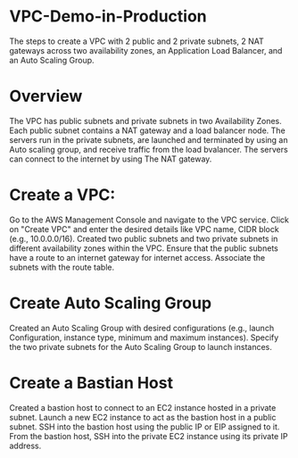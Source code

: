 # VPC-Demo-in-Production
The steps to create a VPC with 2 public and 2 private subnets, 2 NAT gateways across two availability zones, an Application Load Balancer, and an Auto Scaling Group.
# Overview
The VPC has public subnets and private subnets in two Availability Zones.
Each public subnet contains a NAT gateway and a load balancer node.
The servers run in the private subnets, are launched and terminated by using an Auto scaling group, and receive traffic from the load bvalancer.
The servers can connect to the internet by using The NAT gateway.

# Create a VPC:
Go to the AWS Management Console and navigate to the VPC service.
Click on "Create VPC" and enter the desired details like VPC name, CIDR block (e.g., 10.0.0.0/16).
Created two public subnets and two private subnets in different availability zones within the VPC.
Ensure that the public subnets have a route to an internet gateway for internet access.
Associate the subnets with the route table.

# Create Auto Scaling Group
Created an Auto Scaling Group with desired configurations (e.g., launch Configuration, instance type, minimum and maximum instances).
Specify the two private subnets for the Auto Scaling Group to launch instances.

# Create a Bastian Host
Created a bastion host to connect to an EC2 instance hosted in a private subnet.
Launch a new EC2 instance to act as the bastion host in a public subnet.
SSH into the bastion host using the public IP or EIP assigned to it. From the bastion host, SSH into the private EC2 instance using its private IP address.

